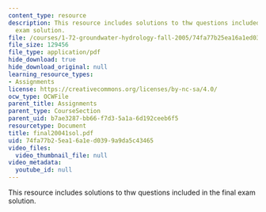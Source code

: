 ```yaml
---
content_type: resource
description: This resource includes solutions to thw questions included in the final
  exam solution.
file: /courses/1-72-groundwater-hydrology-fall-2005/74fa77b25ea16a1ed0399a9da5c43465_final20041sol.pdf
file_size: 129456
file_type: application/pdf
hide_download: true
hide_download_original: null
learning_resource_types:
- Assignments
license: https://creativecommons.org/licenses/by-nc-sa/4.0/
ocw_type: OCWFile
parent_title: Assignments
parent_type: CourseSection
parent_uid: b7ae3287-bb66-f7d3-5a1a-6d192ceeb6f5
resourcetype: Document
title: final20041sol.pdf
uid: 74fa77b2-5ea1-6a1e-d039-9a9da5c43465
video_files:
  video_thumbnail_file: null
video_metadata:
  youtube_id: null
---
```

This resource includes solutions to thw questions included in the final exam solution.